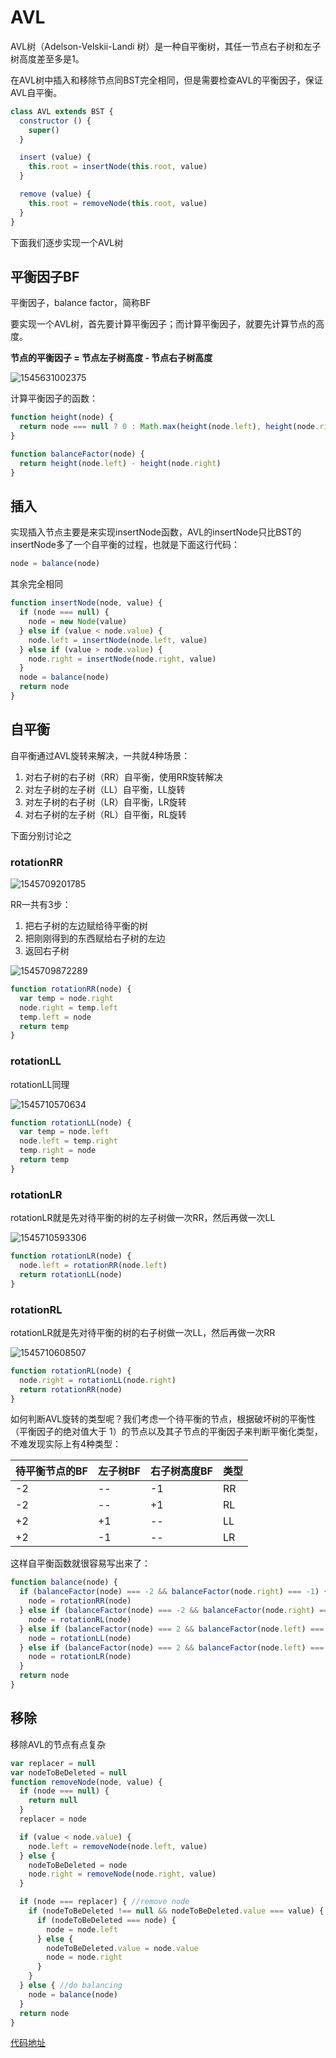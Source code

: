 # AVL

AVL树（Adelson-Velskii-Landi 树）是一种自平衡树，其任一节点右子树和左子树高度差至多是1。

在AVL树中插入和移除节点同BST完全相同，但是需要检查AVL的平衡因子，保证AVL自平衡。

```js
class AVL extends BST {
  constructor () {
    super()
  }

  insert (value) {
    this.root = insertNode(this.root, value)
  }

  remove (value) {
    this.root = removeNode(this.root, value)
  }
}
```

下面我们逐步实现一个AVL树

## 平衡因子BF

平衡因子，balance factor，简称BF

要实现一个AVL树，首先要计算平衡因子；而计算平衡因子，就要先计算节点的高度。

**节点的平衡因子 = 节点左子树高度 - 节点右子树高度**

![1545631002375](../.vuepress/public/assets/1545631002375.png)

计算平衡因子的函数：

```js
function height(node) {
  return node === null ? 0 : Math.max(height(node.left), height(node.right)) + 1
}

function balanceFactor(node) {
  return height(node.left) - height(node.right)
}
```

## 插入

实现插入节点主要是来实现insertNode函数，AVL的insertNode只比BST的insertNode多了一个自平衡的过程，也就是下面这行代码：

```js
node = balance(node)
```

其余完全相同

```js
function insertNode(node, value) {
  if (node === null) {
    node = new Node(value)
  } else if (value < node.value) {
    node.left = insertNode(node.left, value)
  } else if (value > node.value) {
    node.right = insertNode(node.right, value)
  }
  node = balance(node)
  return node
}
```

## 自平衡

自平衡通过AVL旋转来解决，一共就4种场景：

1. 对右子树的右子树（RR）自平衡，使用RR旋转解决
2. 对左子树的左子树（LL）自平衡，LL旋转
3. 对左子树的右子树（LR）自平衡，LR旋转
4. 对右子树的左子树（RL）自平衡，RL旋转

下面分别讨论之

### rotationRR

![1545709201785](../.vuepress/public/assets/1545709201785.png)

RR一共有3步：

1. 把右子树的左边赋给待平衡的树
2. 把刚刚得到的东西赋给右子树的左边
3. 返回右子树

![1545709872289](../.vuepress/public/assets/1545709872289.png)

```js
function rotationRR(node) {
  var temp = node.right
  node.right = temp.left
  temp.left = node
  return temp
}
```

### rotationLL

rotationLL同理

![1545710570634](../.vuepress/public/assets/1545710570634.png)

```js
function rotationLL(node) {
  var temp = node.left
  node.left = temp.right
  temp.right = node
  return temp
}
```

### rotationLR

rotationLR就是先对待平衡的树的左子树做一次RR，然后再做一次LL

![1545710593306](../.vuepress/public/assets/1545710593306.png)

```js
function rotationLR(node) {
  node.left = rotationRR(node.left)
  return rotationLL(node)
}
```

### rotationRL

rotationLR就是先对待平衡的树的右子树做一次LL，然后再做一次RR

![1545710608507](../.vuepress/public/assets/1545710608507.png)

```js
function rotationRL(node) {
  node.right = rotationLL(node.right)
  return rotationRR(node)
}
```

如何判断AVL旋转的类型呢？我们考虑一个待平衡的节点，根据破坏树的平衡性（平衡因子的绝对值大于 1）的节点以及其子节点的平衡因子来判断平衡化类型，不难发现实际上有4种类型：

| 待平衡节点的BF | 左子树BF | 右子树高度BF | 类型 |
| -------------- | -------- | ------------ | ---- |
| -2             | --       | -1           | RR   |
| -2             | --       | +1           | RL   |
| +2             | +1       | --           | LL   |
| +2             | -1       | --           | LR   |

这样自平衡函数就很容易写出来了：

```js
function balance(node) {
  if (balanceFactor(node) === -2 && balanceFactor(node.right) === -1) {
    node = rotationRR(node)
  } else if (balanceFactor(node) === -2 && balanceFactor(node.right) === 1) {
    node = rotationRL(node)
  } else if (balanceFactor(node) === 2 && balanceFactor(node.left) === 1) {
    node = rotationLL(node)
  } else if (balanceFactor(node) === 2 && balanceFactor(node.left) === -1) {
    node = rotationLR(node)
  }
  return node
}
```

## 移除

移除AVL的节点有点复杂

```js
var replacer = null
var nodeToBeDeleted = null
function removeNode(node, value) {
  if (node === null) {
    return null
  }
  replacer = node

  if (value < node.value) {
    node.left = removeNode(node.left, value)
  } else {
    nodeToBeDeleted = node
    node.right = removeNode(node.right, value)
  }

  if (node === replacer) { //remove node
    if (nodeToBeDeleted !== null && nodeToBeDeleted.value === value) {
      if (nodeToBeDeleted === node) {
        node = node.left
      } else {
        nodeToBeDeleted.value = node.value
        node = node.right
      }
    }
  } else { //do balancing
    node = balance(node)
  }
  return node
}
```

[代码地址](https://github.com/JiWeiZ/FEMap/blob/master/codes/%E7%AE%97%E6%B3%95%E5%92%8C%E6%95%B0%E6%8D%AE%E7%BB%93%E6%9E%84/AVL.js)

